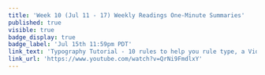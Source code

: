 ```yaml
---
title: 'Week 10 (Jul 11 - 17) Weekly Readings One-Minute Summaries'
published: true
visible: true
badge_display: true
badge_label: 'Jul 15th 11:59pm PDT'
link_text: 'Typography Tutorial - 10 rules to help you rule type, a Video'
link_url: 'https://www.youtube.com/watch?v=QrNi9FmdlxY'
---
```

